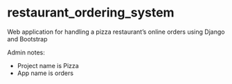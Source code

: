 # restaurant_ordering_system

Web application for handling a pizza restaurant’s online orders using Django and Bootstrap

Admin notes:

- Project name is Pizza
- App name is orders 
